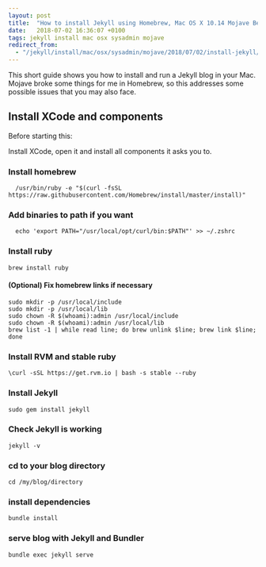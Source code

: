 ```yaml
---
layout: post
title:  "How to install Jekyll using Homebrew, Mac OS X 10.14 Mojave Beta"
date:   2018-07-02 16:36:07 +0100
tags: jekyll install mac osx sysadmin mojave
redirect_from:
  - "/jekyll/install/mac/osx/sysadmin/mojave/2018/07/02/install-jekyll/"
---
```


This short guide shows you how to install and run a Jekyll blog in your Mac. Mojave broke some things for me in Homebrew, so this addresses some possible issues that you may also face.

## Install XCode and components

Before starting this:

Install XCode, open it and install all components it asks you to.

### Install homebrew

```shell
  /usr/bin/ruby -e "$(curl -fsSL https://raw.githubusercontent.com/Homebrew/install/master/install)"
```

### Add binaries to path if you want

```shell
  echo 'export PATH="/usr/local/opt/curl/bin:$PATH"' >> ~/.zshrc
```

### Install ruby

```shell
brew install ruby
```

#### (Optional) Fix homebrew links if necessary

```shell
sudo mkdir -p /usr/local/include
sudo mkdir -p /usr/local/lib
sudo chown -R $(whoami):admin /usr/local/include
sudo chown -R $(whoami):admin /usr/local/lib
brew list -1 | while read line; do brew unlink $line; brew link $line; done
```

### Install RVM and stable ruby

```shell
\curl -sSL https://get.rvm.io | bash -s stable --ruby
```

### Install Jekyll

```shell
sudo gem install jekyll
```

### Check Jekyll is working

```shell
jekyll -v
```

### cd to your blog directory

```shell
cd /my/blog/directory
```

### install dependencies

```shell
bundle install
```

### serve blog with Jekyll and Bundler

```shell
bundle exec jekyll serve
```
